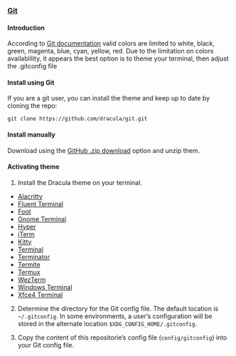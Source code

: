 ### [Git](http://git-scm.com/)

#### Introduction

According to [Git documentation](https://git-scm.com/docs/git-config) valid colors are limited to white, black, green, magenta, blue, cyan, yellow, red.
Due to the limitation on colors availablility, it appears the best option is to theme your terminal, then adjust the .gitconfig file

#### Install using Git

If you are a git user, you can install the theme and keep up to date by cloning the repo:

    git clone https://github.com/dracula/git.git

#### Install manually

Download using the [GitHub .zip download](https://github.com/dracula/git/archive/master.zip) option and unzip them.

#### Activating theme

1. Install the Dracula theme on your terminal.
- [Alacritty](https://draculatheme.com/alacritty)
- [Fluent Terminal](https://draculatheme.com/fluent-terminal)
- [Foot](https://draculatheme.com/foot-terminal)
- [Gnome Terminal](https://draculatheme.com/gnome-terminal)
- [Hyper](https://draculatheme.com/hyper)
- [iTerm](https://draculatheme.com/iterm)
- [Kitty](https://draculatheme.com/kitty)
- [Terminal](https://draculatheme.com/terminal)
- [Terminator](https://draculatheme.com/terminator)
- [Termite](https://draculatheme.com/termite)
- [Termux](https://draculatheme.com/termux)
- [WezTerm](https://draculatheme.com/wezterm)
- [Windows Terminal](https://draculatheme.com/windows-terminal)
- [Xfce4 Terminal](https://draculatheme.com/xfce4-terminal)

2. Determine the directory for the Git config file. The default location is `~/.gitconfig`. In some environments, a user’s configuration will be stored in the alternate location `$XDG_CONFIG_HOME/.gitconfig`.

3. Copy the content of this repositorie’s config file (`config/gitconfig`) into your Git config file.
